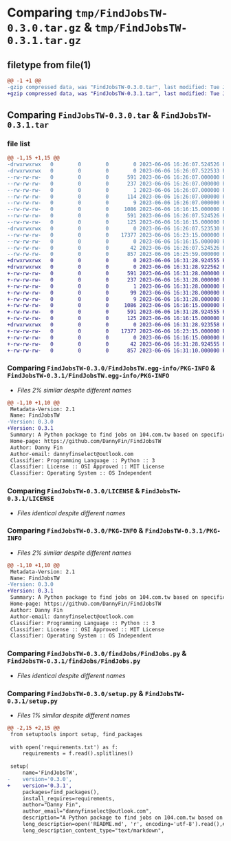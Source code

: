 # Comparing `tmp/FindJobsTW-0.3.0.tar.gz` & `tmp/FindJobsTW-0.3.1.tar.gz`

## filetype from file(1)

```diff
@@ -1 +1 @@
-gzip compressed data, was "FindJobsTW-0.3.0.tar", last modified: Tue Jun  6 16:26:07 2023, max compression
+gzip compressed data, was "FindJobsTW-0.3.1.tar", last modified: Tue Jun  6 16:31:28 2023, max compression
```

## Comparing `FindJobsTW-0.3.0.tar` & `FindJobsTW-0.3.1.tar`

### file list

```diff
@@ -1,15 +1,15 @@
-drwxrwxrwx   0        0        0        0 2023-06-06 16:26:07.524526 FindJobsTW-0.3.0/
-drwxrwxrwx   0        0        0        0 2023-06-06 16:26:07.522533 FindJobsTW-0.3.0/FindJobsTW.egg-info/
--rw-rw-rw-   0        0        0      591 2023-06-06 16:26:07.000000 FindJobsTW-0.3.0/FindJobsTW.egg-info/PKG-INFO
--rw-rw-rw-   0        0        0      237 2023-06-06 16:26:07.000000 FindJobsTW-0.3.0/FindJobsTW.egg-info/SOURCES.txt
--rw-rw-rw-   0        0        0        1 2023-06-06 16:26:07.000000 FindJobsTW-0.3.0/FindJobsTW.egg-info/dependency_links.txt
--rw-rw-rw-   0        0        0      114 2023-06-06 16:26:07.000000 FindJobsTW-0.3.0/FindJobsTW.egg-info/requires.txt
--rw-rw-rw-   0        0        0        9 2023-06-06 16:26:07.000000 FindJobsTW-0.3.0/FindJobsTW.egg-info/top_level.txt
--rw-rw-rw-   0        0        0     1086 2023-06-06 16:16:15.000000 FindJobsTW-0.3.0/LICENSE
--rw-rw-rw-   0        0        0      591 2023-06-06 16:26:07.524526 FindJobsTW-0.3.0/PKG-INFO
--rw-rw-rw-   0        0        0      125 2023-06-06 16:16:15.000000 FindJobsTW-0.3.0/README.md
-drwxrwxrwx   0        0        0        0 2023-06-06 16:26:07.523530 FindJobsTW-0.3.0/findJobs/
--rw-rw-rw-   0        0        0    17377 2023-06-06 16:23:15.000000 FindJobsTW-0.3.0/findJobs/FindJobs.py
--rw-rw-rw-   0        0        0        0 2023-06-06 16:16:15.000000 FindJobsTW-0.3.0/findJobs/__init__.py
--rw-rw-rw-   0        0        0       42 2023-06-06 16:26:07.524526 FindJobsTW-0.3.0/setup.cfg
--rw-rw-rw-   0        0        0      857 2023-06-06 16:25:59.000000 FindJobsTW-0.3.0/setup.py
+drwxrwxrwx   0        0        0        0 2023-06-06 16:31:28.924555 FindJobsTW-0.3.1/
+drwxrwxrwx   0        0        0        0 2023-06-06 16:31:28.922562 FindJobsTW-0.3.1/FindJobsTW.egg-info/
+-rw-rw-rw-   0        0        0      591 2023-06-06 16:31:28.000000 FindJobsTW-0.3.1/FindJobsTW.egg-info/PKG-INFO
+-rw-rw-rw-   0        0        0      237 2023-06-06 16:31:28.000000 FindJobsTW-0.3.1/FindJobsTW.egg-info/SOURCES.txt
+-rw-rw-rw-   0        0        0        1 2023-06-06 16:31:28.000000 FindJobsTW-0.3.1/FindJobsTW.egg-info/dependency_links.txt
+-rw-rw-rw-   0        0        0       99 2023-06-06 16:31:28.000000 FindJobsTW-0.3.1/FindJobsTW.egg-info/requires.txt
+-rw-rw-rw-   0        0        0        9 2023-06-06 16:31:28.000000 FindJobsTW-0.3.1/FindJobsTW.egg-info/top_level.txt
+-rw-rw-rw-   0        0        0     1086 2023-06-06 16:16:15.000000 FindJobsTW-0.3.1/LICENSE
+-rw-rw-rw-   0        0        0      591 2023-06-06 16:31:28.924555 FindJobsTW-0.3.1/PKG-INFO
+-rw-rw-rw-   0        0        0      125 2023-06-06 16:16:15.000000 FindJobsTW-0.3.1/README.md
+drwxrwxrwx   0        0        0        0 2023-06-06 16:31:28.923558 FindJobsTW-0.3.1/findJobs/
+-rw-rw-rw-   0        0        0    17377 2023-06-06 16:23:15.000000 FindJobsTW-0.3.1/findJobs/FindJobs.py
+-rw-rw-rw-   0        0        0        0 2023-06-06 16:16:15.000000 FindJobsTW-0.3.1/findJobs/__init__.py
+-rw-rw-rw-   0        0        0       42 2023-06-06 16:31:28.924555 FindJobsTW-0.3.1/setup.cfg
+-rw-rw-rw-   0        0        0      857 2023-06-06 16:31:10.000000 FindJobsTW-0.3.1/setup.py
```

### Comparing `FindJobsTW-0.3.0/FindJobsTW.egg-info/PKG-INFO` & `FindJobsTW-0.3.1/FindJobsTW.egg-info/PKG-INFO`

 * *Files 2% similar despite different names*

```diff
@@ -1,10 +1,10 @@
 Metadata-Version: 2.1
 Name: FindJobsTW
-Version: 0.3.0
+Version: 0.3.1
 Summary: A Python package to find jobs on 104.com.tw based on specific keywords.
 Home-page: https://github.com/DannyFin/FindJobsTW
 Author: Danny Fin
 Author-email: dannyfinselect@outlook.com
 Classifier: Programming Language :: Python :: 3
 Classifier: License :: OSI Approved :: MIT License
 Classifier: Operating System :: OS Independent
```

### Comparing `FindJobsTW-0.3.0/LICENSE` & `FindJobsTW-0.3.1/LICENSE`

 * *Files identical despite different names*

### Comparing `FindJobsTW-0.3.0/PKG-INFO` & `FindJobsTW-0.3.1/PKG-INFO`

 * *Files 2% similar despite different names*

```diff
@@ -1,10 +1,10 @@
 Metadata-Version: 2.1
 Name: FindJobsTW
-Version: 0.3.0
+Version: 0.3.1
 Summary: A Python package to find jobs on 104.com.tw based on specific keywords.
 Home-page: https://github.com/DannyFin/FindJobsTW
 Author: Danny Fin
 Author-email: dannyfinselect@outlook.com
 Classifier: Programming Language :: Python :: 3
 Classifier: License :: OSI Approved :: MIT License
 Classifier: Operating System :: OS Independent
```

### Comparing `FindJobsTW-0.3.0/findJobs/FindJobs.py` & `FindJobsTW-0.3.1/findJobs/FindJobs.py`

 * *Files identical despite different names*

### Comparing `FindJobsTW-0.3.0/setup.py` & `FindJobsTW-0.3.1/setup.py`

 * *Files 1% similar despite different names*

```diff
@@ -2,15 +2,15 @@
 from setuptools import setup, find_packages
 
 with open('requirements.txt') as f:
     requirements = f.read().splitlines()
     
 setup(
     name='FindJobsTW',    
-    version='0.3.0',      
+    version='0.3.1',      
     packages=find_packages(),    
     install_requires=requirements,
     author="Danny Fin",
     author_email="dannyfinselect@outlook.com",
     description="A Python package to find jobs on 104.com.tw based on specific keywords.",
     long_description=open('README.md', 'r', encoding='utf-8').read(),# 若Discription.md中有中文 須加上 encoding="utf-8"
     long_description_content_type="text/markdown",
```

